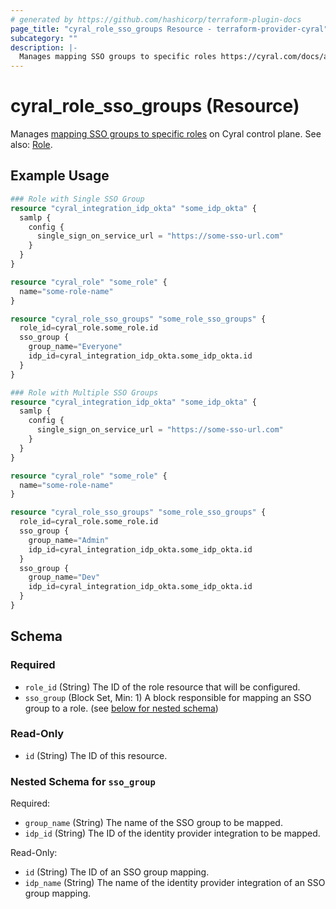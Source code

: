 ```yaml
---
# generated by https://github.com/hashicorp/terraform-plugin-docs
page_title: "cyral_role_sso_groups Resource - terraform-provider-cyral"
subcategory: ""
description: |-
  Manages mapping SSO groups to specific roles https://cyral.com/docs/account-administration/acct-manage-cyral-roles/#map-an-sso-group-to-a-cyral-administrator-role on Cyral control plane. See also: Role ./role.md.
---
```


# cyral_role_sso_groups (Resource)

Manages [mapping SSO groups to specific roles](https://cyral.com/docs/account-administration/acct-manage-cyral-roles/#map-an-sso-group-to-a-cyral-administrator-role) on Cyral control plane. See also: [Role](./role.md).

## Example Usage

```terraform
### Role with Single SSO Group
resource "cyral_integration_idp_okta" "some_idp_okta" {
  samlp {
    config {
      single_sign_on_service_url = "https://some-sso-url.com"
    }
  }
}

resource "cyral_role" "some_role" {
  name="some-role-name"
}

resource "cyral_role_sso_groups" "some_role_sso_groups" {
  role_id=cyral_role.some_role.id
  sso_group {
    group_name="Everyone"
    idp_id=cyral_integration_idp_okta.some_idp_okta.id
  }
}

### Role with Multiple SSO Groups
resource "cyral_integration_idp_okta" "some_idp_okta" {
  samlp {
    config {
      single_sign_on_service_url = "https://some-sso-url.com"
    }
  }
}

resource "cyral_role" "some_role" {
  name="some-role-name"
}

resource "cyral_role_sso_groups" "some_role_sso_groups" {
  role_id=cyral_role.some_role.id
  sso_group {
    group_name="Admin"
    idp_id=cyral_integration_idp_okta.some_idp_okta.id
  }
  sso_group {
    group_name="Dev"
    idp_id=cyral_integration_idp_okta.some_idp_okta.id
  }
}
```

<!-- schema generated by tfplugindocs -->

## Schema

### Required

- `role_id` (String) The ID of the role resource that will be configured.
- `sso_group` (Block Set, Min: 1) A block responsible for mapping an SSO group to a role. (see [below for nested schema](#nestedblock--sso_group))

### Read-Only

- `id` (String) The ID of this resource.

<a id="nestedblock--sso_group"></a>

### Nested Schema for `sso_group`

Required:

- `group_name` (String) The name of the SSO group to be mapped.
- `idp_id` (String) The ID of the identity provider integration to be mapped.

Read-Only:

- `id` (String) The ID of an SSO group mapping.
- `idp_name` (String) The name of the identity provider integration of an SSO group mapping.
